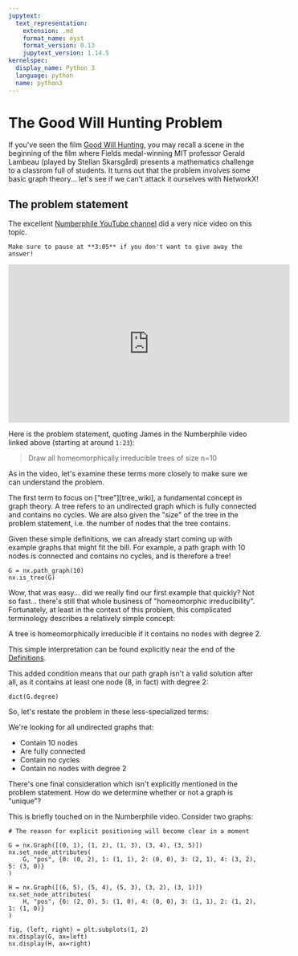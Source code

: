 ```yaml
---
jupytext:
  text_representation:
    extension: .md
    format_name: myst
    format_version: 0.13
    jupytext_version: 1.14.5
kernelspec:
  display_name: Python 3
  language: python
  name: python3
---
```


# The Good Will Hunting Problem

If you've seen the film [Good Will Hunting][gwh_wiki], you may recall a scene
in the beginning of the film where Fields medal-winning MIT professor Gerald Lambeau
(played by Stellan Skarsgård) presents a mathematics challenge to a classrom
full of students.
It turns out that the problem involves some basic graph theory... let's see if
we can't attack it ourselves with NetworkX!

## The problem statement

The excellent [Numberphile YouTube channel](https://www.youtube.com/@numberphile)
did a very nice video on this topic.

```{warning}
Make sure to pause at **3:05** if you don't want to give away the answer!
```

<iframe 
  width="560" 
  height="315"
  src="https://www.youtube.com/embed/iW_LkYiuTKE?si=zgyO8Pnn6eqid30P"
  title="YouTube video player"
  frameborder="0"
  allow="accelerometer; autoplay; clipboard-write; encrypted-media; gyroscope; picture-in-picture; web-share"
  referrerpolicy="strict-origin-when-cross-origin"
  allowfullscreen>
</iframe>

[gwh_wiki]: https://en.wikipedia.org/wiki/Good_Will_Hunting

Here is the problem statement, quoting James in the Numberphile video linked
above (starting at around `1:23`):

> Draw all homeomorphically irreducible trees of size n=10

As in the video, let's examine these terms more closely to make sure we can
understand the problem.

The first term to focus on ["tree"][tree_wiki], a fundamental concept in
graph theory.
A tree refers to an undirected graph which is fully connected and contains no
cycles.
We are also given the "size" of the tree in the problem statement, i.e. the
number of nodes that the tree contains.

Given these simple definitions, we can already start coming up with example
graphs that might fit the bill.
For example, a path graph with 10 nodes is connected and contains no cycles,
and is therefore a tree!

```{code-cell}
G = nx.path_graph(10)
nx.is_tree(G)
```

Wow, that was easy... did we really find our first example that quickly?
Not so fast... there's still that whole business of "homeomorphic irreducibility".
Fortunately, at least in the context of this problem, this complicated terminology
describes a relatively simple concept:

   A tree is homeomorphically irreducible if it contains no nodes with degree
   2.

This simple interpretation can be found explicitly near the end of the
[Definitions][tree_wiki_defn].

[tree_wiki_defn]: https://en.wikipedia.org/wiki/Tree_(graph_theory)#Definitions

This added condition means that our path graph isn't a valid solution after all,
as it contains at least one node (8, in fact) with degree 2:

```{code-cell}
dict(G.degree)
```

So, let's restate the problem in these less-specialized terms:

We're looking for all undirected graphs that:
 - Contain 10 nodes
 - Are fully connected
 - Contain no cycles
 - Contain no nodes with degree 2

There's one final consideration which isn't explicitly mentioned in the problem
statement.
How do we determine whether or not a graph is "unique"?

This is briefly touched on in the Numberphile video. Consider two graphs:

```{code-cell}
# The reason for explicit positioning will become clear in a moment

G = nx.Graph([(0, 1), (1, 2), (1, 3), (3, 4), (3, 5)])
nx.set_node_attributes(
    G, "pos", {0: (0, 2), 1: (1, 1), 2: (0, 0), 3: (2, 1), 4: (3, 2), 5: (3, 0)}
)

H = nx.Graph([(6, 5), (5, 4), (5, 3), (3, 2), (3, 1)])
nx.set_node_attributes(
    H, "pos", {6: (2, 0), 5: (1, 0), 4: (0, 0), 3: (1, 1), 2: (1, 2), 1: (1, 0)}
)
```

```{code-cell}
fig, (left, right) = plt.subplots(1, 2)
nx.display(G, ax=left)
nx.display(H, ax=right)
```
